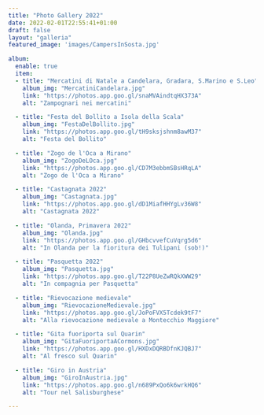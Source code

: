 ```yaml
---
title: "Photo Gallery 2022"
date: 2022-02-01T22:55:41+01:00
draft: false
layout: "galleria"
featured_image: 'images/CampersInSosta.jpg'

album:
  enable: true
  item:
  - title: "Mercatini di Natale a Candelara, Gradara, S.Marino e S.Leo"
    album_img: "MercatiniCandelara.jpg"
    link: "https://photos.app.goo.gl/snaMVAindtqHX373A"
    alt: "Zampognari nei mercatini"  

  - title: "Festa del Bollito a Isola della Scala"
    album_img: "FestaDelBollito.jpg"
    link: "https://photos.app.goo.gl/tH9sksjshnm8awM37"
    alt: "Festa del Bollito"  

  - title: "Zogo de l'Oca a Mirano"
    album_img: "ZogoDeLOca.jpg"
    link: "https://photos.app.goo.gl/CD7M3ebbmSBsHRqLA"
    alt: "Zogo de l'Oca a Mirano"  

  - title: "Castagnata 2022"
    album_img: "Castagnata.jpg"
    link: "https://photos.app.goo.gl/dD1MiafHHYgLv36W8"
    alt: "Castagnata 2022"

  - title: "Olanda, Primavera 2022"
    album_img: "Olanda.jpg"
    link: "https://photos.app.goo.gl/GHbcvvefCuVqrg5d6"
    alt: "In Olanda per la fioritura dei Tulipani (sob!)"

  - title: "Pasquetta 2022"
    album_img: "Pasquetta.jpg"
    link: "https://photos.app.goo.gl/T22P8UeZwRQkXWW29"
    alt: "In compagnia per Pasquetta"

  - title: "Rievocazione medievale"
    album_img: "RievocazioneMedievale.jpg"
    link: "https://photos.app.goo.gl/JoPoFVX5Tcdek9tF7"
    alt: "Alla rievocazione medievale a Montecchio Maggiore"

  - title: "Gita fuoriporta sul Quarin"
    album_img: "GitaFuoriportaACormons.jpg"
    link: "https://photos.app.goo.gl/HXDxDQRBDfnKJQBJ7"
    alt: "Al fresco sul Quarin"

  - title: "Giro in Austria"
    album_img: "GiroInAustria.jpg"
    link: "https://photos.app.goo.gl/n689PxQo6k6wrkHQ6"
    alt: "Tour nel Salisburghese"

---
```



